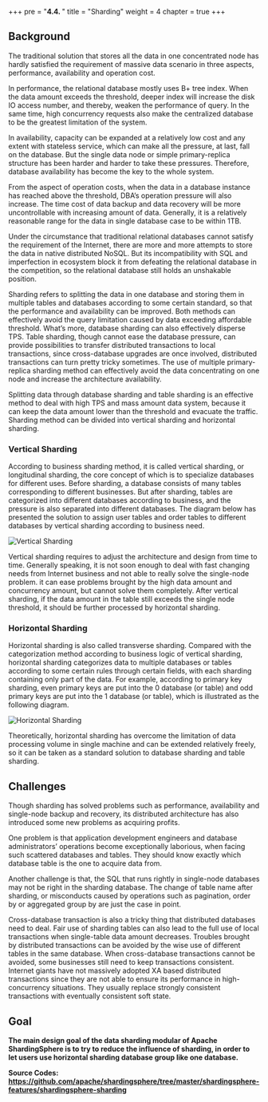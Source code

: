 +++
pre = "<b>4.4. </b>"
title = "Sharding"
weight = 4
chapter = true
+++

## Background

The traditional solution that stores all the data in one concentrated node has hardly satisfied the requirement of massive data scenario in three aspects, performance, availability and operation cost.

In performance, the relational database mostly uses B+ tree index. When the data amount exceeds the threshold, deeper index will increase the disk IO access number, and thereby, weaken the performance of query. In the same time, high concurrency requests also make the centralized database to be the greatest limitation of the system.

In availability, capacity can be expanded at a relatively low cost and any extent with stateless service, which can make all the pressure, at last, fall on the database. But the single data node or simple primary-replica structure has been harder and harder to take these pressures. Therefore, database availability has become the key to the whole system.

From the aspect of operation costs, when the data in a database instance has reached above the threshold, DBA’s operation pressure will also increase. The time cost of data backup and data recovery will be more uncontrollable with increasing amount of data. Generally, it is a relatively reasonable range for the data in single database case to be within 1TB.

Under the circumstance that traditional relational databases cannot satisfy the requirement of the Internet, there are more and more attempts to store the data in native distributed NoSQL. But its incompatibility with SQL and imperfection in ecosystem block it from defeating the relational database in the competition, so the relational database still holds an unshakable position.

Sharding refers to splitting the data in one database and storing them in multiple tables and databases according to some certain standard, so that the performance and availability can be improved. Both methods can effectively avoid the query limitation caused by data exceeding affordable threshold. What’s more, database sharding can also effectively disperse TPS. Table sharding, though cannot ease the database pressure, can provide possibilities to transfer distributed transactions to local transactions, since cross-database upgrades are once involved, distributed transactions can turn pretty tricky sometimes. The use of multiple primary-replica sharding method can effectively avoid the data concentrating on one node and increase the architecture availability.

Splitting data through database sharding and table sharding is an effective method to deal with high TPS and mass amount data system, because it can keep the data amount lower than the threshold and evacuate the traffic. 
Sharding method can be divided into vertical sharding and horizontal sharding.

### Vertical Sharding

According to business sharding method, it is called vertical sharding, or longitudinal sharding, the core concept of which is to specialize databases for different uses. Before sharding, a database consists of many tables corresponding to different businesses. But after sharding, tables are categorized into different databases according to business, and the pressure is also separated into different databases. The diagram below has presented the solution to assign user tables and order tables to different databases by vertical sharding according to business need.

![Vertical Sharding](https://shardingsphere.apache.org/document/current/img/sharding/vertical_sharding.png)

Vertical sharding requires to adjust the architecture and design from time to time. Generally speaking, it is not soon enough to deal with fast changing needs from  Internet business and not able to really solve the single-node problem. it can ease problems brought by the high data amount and concurrency amount,  but cannot solve them completely. After vertical sharding, if the data amount in the table still exceeds the single node threshold, it should be further processed by horizontal sharding.

### Horizontal Sharding

Horizontal sharding is also called transverse sharding. Compared with the categorization method according to business logic of vertical sharding, horizontal sharding categorizes data to multiple databases or tables according to some certain rules through certain fields, with each sharding containing only part of the data. For example, according to primary key sharding, even primary keys are put into the 0 database (or table) and odd primary keys are put into the 1 database (or table), which is illustrated as the following diagram.

![Horizontal Sharding](https://shardingsphere.apache.org/document/current/img/sharding/horizontal_sharding.png)

Theoretically, horizontal sharding has overcome the limitation of data processing volume in single machine and can be extended relatively freely, so it can be taken as a standard solution to database sharding and table sharding.

## Challenges

Though sharding has solved problems such as performance, availability and single-node backup and recovery, its distributed architecture has also introduced some new problems as acquiring profits.

One problem is that application development engineers and database administrators’ operations become exceptionally laborious, when facing such scattered databases and tables. They should know exactly which database table is the one to acquire data from.

Another challenge is that, the SQL that runs rightly in single-node databases may not be right in the sharding database. The change of table name after sharding, or misconducts caused by operations such as pagination, order by or aggregated group by are just the case in point.

Cross-database transaction is also a tricky thing that distributed databases need to deal. Fair use of sharding tables can also lead to the full use of local transactions when single-table data amount decreases. 
Troubles brought by distributed transactions can be avoided by the wise use of different tables in the same database. When cross-database transactions cannot be avoided, some businesses still need to keep transactions consistent. Internet giants have not massively adopted XA based distributed transactions since they are not able to ensure its performance in high-concurrency situations. They usually replace strongly consistent transactions with eventually consistent soft state.

## Goal

**The main design goal of the data sharding modular of Apache ShardingSphere is to try to reduce the influence of sharding, in order to let users use horizontal sharding database group like one database.**

**Source Codes: https://github.com/apache/shardingsphere/tree/master/shardingsphere-features/shardingsphere-sharding**
